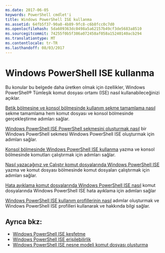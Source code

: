 ```yaml
---
ms.date: 2017-06-05
keywords: PowerShell cmdlet'i
title: Windows PowerShell ISE kullanma
ms.assetid: 64fb5f37-90a8-4b89-9fc8-c6b8fcc0c7d0
ms.openlocfilehash: 5da609363dc0498a5a62157b49cf3de5683a8510
ms.sourcegitcommit: 74255f0b5f386a072458af058a15240140acb294
ms.translationtype: MT
ms.contentlocale: tr-TR
ms.lasthandoff: 08/03/2017
---
```

# <a name="using-the-windows-powershell-ise"></a>Windows PowerShell ISE kullanma
Bu konular bu belgede daha üretken olmak için özellikler, Windows PowerShell® Tümleşik komut dosyası ortamı (ISE) nasıl kullanabileceğinizi açıklar.

[Betik bölmesine ve konsol bölmesinde kullanım sekme tamamlama nasıl](How-to-Use-Tab-Completion-in-the-Script-Pane-and-Console-Pane.md) sekme tamamlama hem komut dosyası ve konsol bölmesinde gerçekleştirme adımları sağlar.

[Windows PowerShell ISE PowerShell sekmesini oluşturmak nasıl](How-to-Create-a-PowerShell-Tab-in-Windows-PowerShell-ISE.md) bir Windows PowerShell sekmesi Windows PowerShell ISE oluşturmak için adımları sağlar.

[Konsol bölmesinde Windows PowerShell ISE kullanma](How-to-Use-the-Console-Pane-in-the-Windows-PowerShell-ISE.md) yazma ve konsol bölmesinde komutları çalıştırmak için adımları sağlar.

[Nasıl yazacağınız ve Çalıştır komut dosyalarında Windows PowerShell ISE](How-to-Write-and-Run-Scripts-in-the-Windows-PowerShell-ISE.md) yazma ve komut dosyası bölmesinde komut dosyaları çalıştırmak için adımları sağlar.

[Hata ayıklama komut dosyalarında Windows PowerShell ISE nasıl](How-to-Debug-Scripts-in-Windows-PowerShell-ISE.md) komut dosyalarında Windows PowerShell ISE hata ayıklama için adımları sağlar

[Windows PowerShell ISE kullanım profillerinin nasıl](How-to-Use-Profiles-in-Windows-PowerShell-ISE.md) adımlar oluşturmak ve Windows PowerShell ISE profilleri kullanarak ve hakkında bilgi sağlar.

## <a name="see-also"></a>Ayrıca bkz:
- [Windows PowerShell ISE keşfetme](../../getting-started/fundamental/Exploring-the-Windows-PowerShell-ISE.md)
- [Windows PowerShell ISE erişilebilirlik](../../setup/Accessibility-in-Windows-PowerShell-ISE.md)
- [Windows PowerShell ISE nesne modeli komut dosyası oluşturma](https://technet.microsoft.com/en-us/library/69b047d0-da79-413e-b948-8e45d05d1f85)

